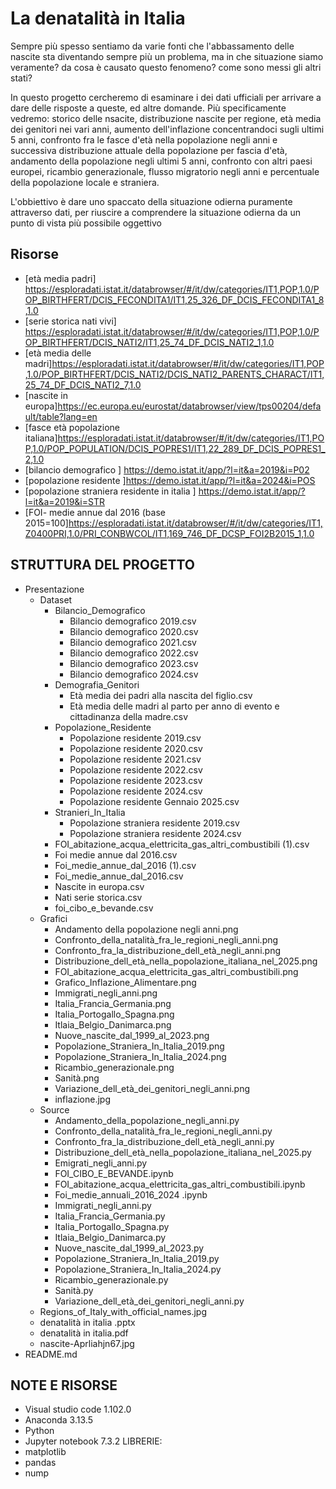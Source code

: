 # La denatalità in Italia

Sempre più spesso sentiamo da varie fonti che l'abbassamento delle nascite sta diventando sempre più un problema, ma in che situazione siamo veramente? da cosa è causato questo fenomeno? come sono messi gli altri stati?

In questo progetto cercheremo di esaminare i dei dati ufficiali per arrivare a dare delle risposte a queste, ed altre domande. Più specificamente vedremo: storico delle nsacite, distribuzione nascite per regione, età media dei genitori nei vari anni, aumento dell'inflazione concentrandoci sugli ultimi 5 anni, confronto fra le fasce d'età nella popolazione negli anni e successiva distribuzione attuale della popolazione per fascia d'età, andamento della popolazione negli ultimi 5 anni, confronto con altri paesi europei, ricambio generazionale, flusso migratorio negli anni e percentuale della popolazione locale e straniera.

L'obbiettivo è dare uno spaccato della situazione odierna puramente attraverso dati, per riuscire a comprendere la situazione odierna da un punto di vista più possibile oggettivo

## Risorse
 - [età media padri]
https://esploradati.istat.it/databrowser/#/it/dw/categories/IT1,POP,1.0/POP_BIRTHFERT/DCIS_FECONDITA1/IT1,25_326_DF_DCIS_FECONDITA1_8,1.0
 - [serie storica nati vivi] https://esploradati.istat.it/databrowser/#/it/dw/categories/IT1,POP,1.0/POP_BIRTHFERT/DCIS_NATI2/IT1,25_74_DF_DCIS_NATI2_1,1.0
 -  [età media delle madri]https://esploradati.istat.it/databrowser/#/it/dw/categories/IT1,POP,1.0/POP_BIRTHFERT/DCIS_NATI2/DCIS_NATI2_PARENTS_CHARACT/IT1,25_74_DF_DCIS_NATI2_7,1.0
 -  [nascite in europa]https://ec.europa.eu/eurostat/databrowser/view/tps00204/default/table?lang=en
 -  [fasce età popolazione italiana]https://esploradati.istat.it/databrowser/#/it/dw/categories/IT1,POP,1.0/POP_POPULATION/DCIS_POPRES1/IT1,22_289_DF_DCIS_POPRES1_2,1.0
 - [bilancio demografico
] https://demo.istat.it/app/?l=it&a=2019&i=P02
 -  [popolazione residente
]https://demo.istat.it/app/?l=it&a=2024&i=POS
 - [popolazione straniera residente in italia
] https://demo.istat.it/app/?l=it&a=2019&i=STR
 -  [FOI- medie annue dal 2016 (base 2015=100]https://esploradati.istat.it/databrowser/#/it/dw/categories/IT1,Z0400PRI,1.0/PRI_CONBWCOL/IT1,169_746_DF_DCSP_FOI2B2015_1,1.0
## STRUTTURA DEL PROGETTO
- Presentazione
	- Dataset
		- Bilancio_Demografico
			- Bilancio demografico 2019.csv
			- Bilancio demografico 2020.csv
			- Bilancio demografico 2021.csv
			- Bilancio demografico 2022.csv
			- Bilancio demografico 2023.csv
			- Bilancio demografico 2024.csv
		- Demografia_Genitori
			- Età media dei padri alla nascita del figlio.csv
			- Età media delle madri al parto per anno di evento e cittadinanza della madre.csv
		- Popolazione_Residente
			- Popolazione residente 2019.csv
			- Popolazione residente 2020.csv
			- Popolazione residente 2021.csv
			- Popolazione residente 2022.csv
			- Popolazione residente 2023.csv
			- Popolazione residente 2024.csv
			- Popolazione residente Gennaio 2025.csv
		- Stranieri_In_Italia
			- Popolazione straniera residente 2019.csv
			- Popolazione straniera residente 2024.csv
		- FOI_abitazione_acqua_elettricita_gas_altri_combustibili (1).csv
		- Foi medie annue dal 2016.csv
		- Foi_medie_annue_dal_2016 (1).csv
		- Foi_medie_annue_dal_2016.csv
		- Nascite in europa.csv
		- Nati serie storica.csv
		- foi_cibo_e_bevande.csv
	- Grafici
		- Andamento della popolazione negli anni.png
		- Confronto_della_natalità_fra_le_regioni_negli_anni.png
		- Confronto_fra_la_distribuzione_dell_età_negli_anni.png
		- Distribuzione_dell_età_nella_popolazione_italiana_nel_2025.png
		- FOI_abitazione_acqua_elettricita_gas_altri_combustibili.png
		- Grafico_Inflazione_Alimentare.png
		- Immigrati_negli_anni.png
		- Italia_Francia_Germania.png
		- Italia_Portogallo_Spagna.png
		- Itlaia_Belgio_Danimarca.png
		- Nuove_nascite_dal_1999_al_2023.png
		- Popolazione_Straniera_In_Italia_2019.png
		- Popolazione_Straniera_In_Italia_2024.png
		- Ricambio_generazionale.png
		- Sanità.png
		- Variazione_dell_età_dei_genitori_negli_anni.png
		- inflazione.jpg
	- Source
		- Andamento_della_popolazione_negli_anni.py
		- Confronto_della_natalità_fra_le_regioni_negli_anni.py
		- Confronto_fra_la_distribuzione_dell_età_negli_anni.py
		- Distribuzione_dell_età_nella_popolazione_italiana_nel_2025.py
		- Emigrati_negli_anni.py
		- FOI_CIBO_E_BEVANDE.ipynb
		- FOI_abitazione_acqua_elettricita_gas_altri_combustibili.ipynb
		- Foi_medie_annuali_2016_2024 .ipynb
		- Immigrati_negli_anni.py
		- Italia_Francia_Germania.py
		- Italia_Portogallo_Spagna.py
		- Itlaia_Belgio_Danimarca.py
		- Nuove_nascite_dal_1999_al_2023.py
		- Popolazione_Straniera_In_Italia_2019.py
		- Popolazione_Straniera_In_Italia_2024.py
		- Ricambio_generazionale.py
		- Sanità.py
		- Variazione_dell_età_dei_genitori_negli_anni.py
	- Regions_of_Italy_with_official_names.jpg
	- denatalità in italia .pptx
	- denatalità in italia.pdf
	- nascite-Aprliahjn67.jpg
- README.md
  
## NOTE E RISORSE
- Visual studio code 1.102.0
- Anaconda 3.13.5
- Python
- Jupyter notebook 7.3.2
LIBRERIE:
 - matplotlib
 - pandas
 - nump
